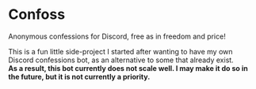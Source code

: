 # Confoss

Anonymous confessions for Discord, free as in freedom and price!

This is a fun little side-project I started after wanting to have my own Discord confessions bot, as an alternative to some that already exist. \
**As a result, this bot currently does not scale well. I may make it do so in the future, but it is not currently a priority.**
